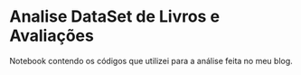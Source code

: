 # Analise DataSet de Livros e Avaliações
Notebook contendo os códigos que utilizei para a análise feita no meu blog.
